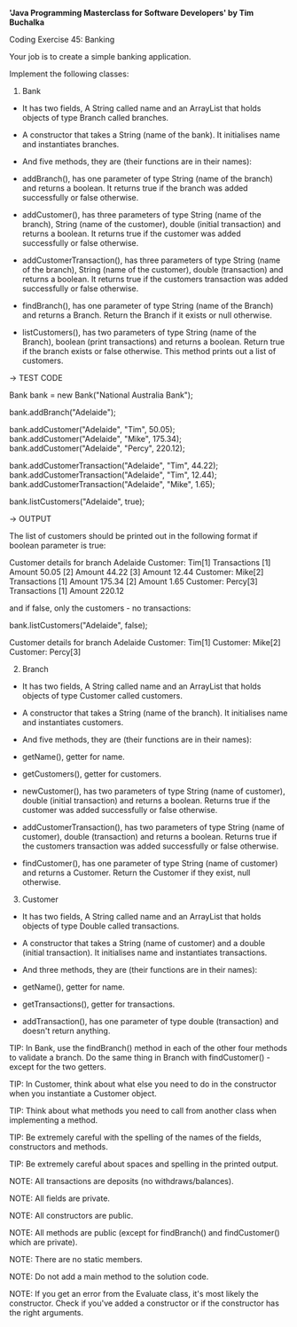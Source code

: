**'Java Programming Masterclass for Software Developers' by Tim Buchalka**

Coding Exercise 45: Banking


Your job is to create a simple banking application.

Implement the following classes:

1. Bank

- It has two fields, A String called name and an ArrayList that holds objects of type Branch called branches.

- A constructor that takes a String (name of the bank). It initialises name and instantiates branches.

- And five methods, they are (their functions are in their names):

- addBranch(), has one parameter of type String (name of the branch) and returns a boolean. It returns true if the branch was added successfully or false otherwise.

- addCustomer(), has three parameters of type String (name of the branch), String (name of the customer), double (initial transaction) and returns a boolean. It returns true if the customer was added successfully or false otherwise.

- addCustomerTransaction(), has three parameters of type String (name of the branch), String (name of the customer), double (transaction) and returns a boolean. It returns true if the customers transaction was added successfully or false otherwise.

- findBranch(), has one parameter of type String (name of the Branch) and returns a Branch. Return the Branch if it exists or null otherwise.

- listCustomers(), has two parameters of type String (name of the Branch), boolean (print transactions) and returns a boolean. Return true if the branch exists or false otherwise. This method prints out a list of customers.

→ TEST CODE

Bank bank = new Bank("National Australia Bank");

bank.addBranch("Adelaide");

bank.addCustomer("Adelaide", "Tim", 50.05);
bank.addCustomer("Adelaide", "Mike", 175.34);
bank.addCustomer("Adelaide", "Percy", 220.12);

bank.addCustomerTransaction("Adelaide", "Tim", 44.22);
bank.addCustomerTransaction("Adelaide", "Tim", 12.44);
bank.addCustomerTransaction("Adelaide", "Mike", 1.65);

bank.listCustomers("Adelaide", true);

→ OUTPUT

The list of customers should be printed out in the following format if boolean parameter is true:

Customer details for branch Adelaide
Customer: Tim[1]
Transactions
[1]  Amount 50.05
[2]  Amount 44.22
[3]  Amount 12.44
Customer: Mike[2]
Transactions
[1]  Amount 175.34
[2]  Amount 1.65
Customer: Percy[3]
Transactions
[1]  Amount 220.12

and if false, only the customers - no transactions:

bank.listCustomers("Adelaide", false);

Customer details for branch Adelaide
Customer: Tim[1]
Customer: Mike[2]
Customer: Percy[3]

2. Branch

- It has two fields, A String called name and an ArrayList that holds objects of type Customer called customers.

- A constructor that takes a String (name of the branch). It initialises name and instantiates customers.

- And five methods, they are (their functions are in their names):

- getName(), getter for name.

- getCustomers(), getter for customers.

- newCustomer(), has two parameters of type String (name of customer), double (initial transaction) and returns a boolean. Returns true if the customer was added successfully or false otherwise.

- addCustomerTransaction(), has two parameters of type String (name of customer), double (transaction) and returns a boolean. Returns true if the customers transaction was added successfully or false otherwise.

- findCustomer(), has one parameter of type String (name of customer) and returns a Customer. Return the Customer if they exist, null otherwise.

3. Customer

- It has two fields, A String called name and an ArrayList that holds objects of type Double called transactions.

- A constructor that takes a String (name of customer) and a double (initial transaction). It initialises name and instantiates transactions.

- And three methods, they are (their functions are in their names):

- getName(), getter for name.

- getTransactions(), getter for transactions.

- addTransaction(), has one parameter of type double (transaction) and doesn't return anything.

TIP: In Bank, use the findBranch() method in each of the other four methods to validate a branch. Do the same thing in Branch with findCustomer() - except for the two getters.

TIP: In Customer, think about what else you need to do in the constructor when you instantiate a Customer object.

TIP: Think about what methods you need to call from another class when implementing a method.

TIP: Be extremely careful with the spelling of the names of the fields, constructors and methods.

TIP: Be extremely careful about spaces and spelling in the printed output.

NOTE: All transactions are deposits (no withdraws/balances).

NOTE: All fields are private.

NOTE: All constructors are public.

NOTE: All methods are public (except for findBranch() and findCustomer() which are private).

NOTE: There are no static members.

NOTE: Do not add a main method to the solution code.

NOTE: If you get an error from the Evaluate class, it's most likely the constructor. Check if you've added a constructor or if the constructor has the right arguments.